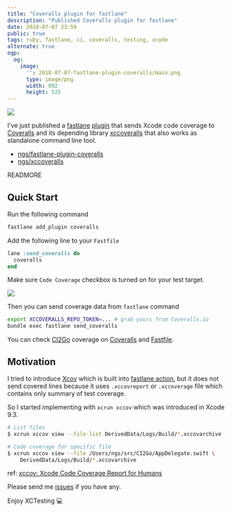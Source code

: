 ```yaml
---
title: "Coveralls plugin for fastlane"
description: "Published Coveralls plugin for fastlane"
date: 2018-07-07 23:59
public: true
tags: ruby, fastlane, ci, coveralls, testing, xcode
alternate: true
ogp:
  og:
    image:
      '': 2018-07-07-fastlane-plugin-coveralls/main.png
      type: image/png
      width: 992
      height: 525
---
```


![](images/2018-07-07-fastlane-plugin-coveralls/main.png)

I've just published a [fastlane]&nbsp;[plugin] that sends Xcode code coverage to [Coveralls] and its depending library [xccoveralls] that also works as standalone command line tool.

- [ngs/fastlane-plugin-coveralls][plugin]
- [ngs/xccoveralls][xccoveralls]

READMORE

## Quick Start

Run the following command

```sh
fastlane add_plugin coveralls
```

Add the following line to your `Fastfile`

```rb
lane :send_coveralls do
  coveralls
end
```

Make sure `Code Coverage` checkbox is turned on for your test target.

![](images/2018-07-07-fastlane-plugin-coveralls/checkbox.png)

Then you can send coverage data from `fastlane` command

```sh
export XCCOVERALLS_REPO_TOKEN=... # grab yours from Coveralls.io
bundle exec fastlane send_coveralls
```

You can check [CI2Go] coverage on [Coveralls](https://coveralls.io/github/ngs/ci2go) and [Fastfile](https://github.com/ngs/ci2go/blob/master/fastlane/Fastfile#L119-L124).

## Motivation

I tried to introduce [Xcov] which is built into [fastlane action][xcov action], but it does not send covered lines because it uses `.xccovreport` or `.xccoverage` file which contains only summary of test coverage.

So I started implementing with `xcrun xccov` which was introduced in Xcode 9.3.

```sh
# List files
$ xcrun xccov view --file-list DerivedData/Logs/Build/*.xccovarchive

# Code coverage for specific file
$ xcrun xccov view --file /Users/ngs/src/CI2Go/AppDelegate.swift \
    DerivedData/Logs/Build/*.xccovarchive
```

ref: [xccov: Xcode Code Coverage Report for Humans](https://medium.com/xcblog/xccov-xcode-code-coverage-report-for-humans-466a4865aa18)

Please send me [issues] if you have any.

Enjoy XCTesting :computer:

[Coveralls]: https://coveralls.io/
[fastlane]: https://fastlane.tools/
[plugin]: https://github.com/ngs/fastlane-plugin-coveralls
[xccoveralls]: https://github.com/ngs/xccoveralls
[CI2Go]: https://github.com/ngs/ci2go
[Xcov]: https://github.com/nakiostudio/xcov
[issues]: https://github.com/ngs/fastlane-plugin-coveralls/issues
[xcov action]: https://docs.fastlane.tools/actions/xcov/
